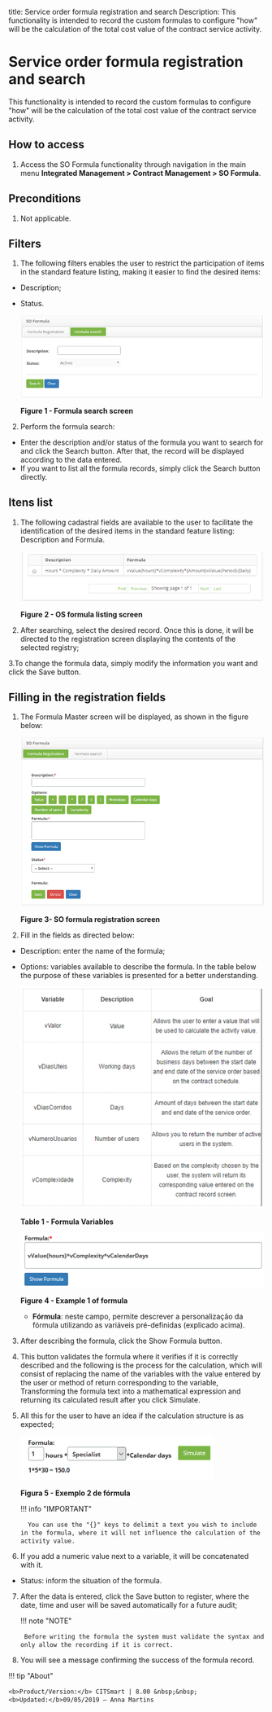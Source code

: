 title: Service order formula registration and search
Description: This functionality is intended to record the custom formulas to configure "how" will be the calculation of the total cost value of the contract service activity.

# Service order formula registration and search

This functionality is intended to record the custom formulas to configure "how" will be the calculation of the total cost value of the contract service activity.

How to access
-----------

1. Access the SO Formula functionality through navigation in the main menu **Integrated Management > Contract Management > SO Formula**.

Preconditions
------------

1.  Not applicable.

Filters
-------

1. The following filters enables the user to restrict the participation of items in the standard feature listing, making it easier to find the desired items:

- Description;
- Status.

    ![figure](images/wo-1.png)
    
    **Figure 1 - Formula search screen**

2. Perform the formula search:

- Enter the description and/or status of the formula you want to search for and click the Search button. After that, the record will be displayed according to the data entered.
- If you want to list all the formula records, simply click the Search button directly.

Itens list
----------------

1. The following cadastral fields are available to the user to facilitate the identification of the desired items in the standard feature listing: Description and Formula.

    ![figure](images/wo-2.png)
    
    **Figure 2 - OS formula listing screen**

2. After searching, select the desired record. Once this is done, it will be directed to the registration screen displaying the contents of the selected registry;

3.To change the formula data, simply modify the information you want and click the Save button.

Filling in the registration fields
---------------------------------

1. The Formula Master screen will be displayed, as shown in the figure below:

    ![figure](images/wo-3.png)
    
    **Figure 3- SO formula registration screen**

2. Fill in the fields as directed below:

- Description: enter the name of the formula;
- Options: variables available to describe the formula. In the table below the purpose of these variables is presented for a better understanding.

    ![figure](images/wo-4.png)

    **Table 1 - Formula Variables**
    
     ![figure](images/wo-5.png)
    
    **Figure 4 - Example 1 of formula**

    -   **Fórmula**: neste campo, permite descrever a personalização da fórmula
    utilizando as variáveis pré-definidas (explicado acima).

3. After describing the formula, click the Show Formula button.

4. This button validates the formula where it verifies if it is correctly described and the following is the process for the calculation, which will consist of replacing the name of the variables with the value entered by the user or method of return corresponding to the variable, Transforming the formula text into a mathematical expression and returning its calculated result after you click Simulate.

5. All this for the user to have an idea if the calculation structure is as expected;

    ![figure](images/wo-6.png)
   
    **Figura 5 - Exemplo 2 de fórmula**

    !!! info "IMPORTANT"

         You can use the "{}" keys to delimit a text you wish to include in the formula, where it will not influence the calculation of the activity value.

6. If you add a numeric value next to a variable, it will be concatenated with it.

- Status: inform the situation of the formula.

7. After the data is entered, click the Save button to register, where the date, time and user will be saved automatically for a future audit;
    
    !!! note "NOTE"

        Before writing the formula the system must validate the syntax and only allow the recording if it is correct.

8. You will see a message confirming the success of the formula record.


!!! tip "About"

    <b>Product/Version:</b> CITSmart | 8.00 &nbsp;&nbsp;
    <b>Updated:</b>09/05/2019 – Anna Martins
